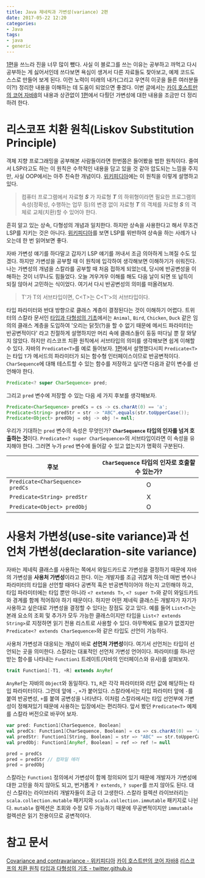 ```yaml
---
title: Java 제네릭과 가변성(variance) 2편
date: 2017-05-22 12:20
categories:
- Java
tags:
- java
- generic
---
```


[1편][1]을 쓰느라 진을 너무 많이 뺐다. 사실 이 블로그를 쓰는 이유는 공부하고 까먹고 다시 공부하는 게 싫어서인데 쓰다보면 욕심이 생겨서 다른 자료들도 찾아보고, 예제 코드도 스스로 만들어 보게 된다. 이런 노력이 미래의 내가(그리고 우연히 이곳을 들른 여러분들이?!) 정리한 내용을 이해하는 데 도움이 되었으면 좋겠다. 이번 글에서는 [카이 호스트만의 코어 자바8][2]의 내용과 상관없이 [1편][1]에서 다뤘던 가변성에 대한 내용을 조금만 더 정리하려 한다.<!-- more -->

# 리스코프 치환 원칙(Liskov Substitution Principle)
객체 지향 프로그래밍을 공부해본 사람들이라면 한번쯤은 들어봤을 법한 원칙이다. 줄여서 LSP라고도 하는 이 원칙은 수학적인 내용을 담고 있을 것 같아 압도되는 느낌을 주지만, 사실 OOP에서는 아주 친숙한 개념이다. [위키피디아][3]에는 이 원칙을 이렇게 설명하고 있다.

> 컴퓨터 프로그램에서 자료형 **<em>S</em>** 가 자료형 **<em>T</em>** 의 하위형이라면 필요한 프로그램의 속성(정확성, 수행하는 업무 등)의 변경 없이 자료형 **<em>T</em>** 의 객체를 자료형 **<em>S</em>** 의 객체로 교체(치환)할 수 있어야 한다.

흔히 알고 있는 상속, 다형성의 개념과 일치한다. 하지만 상속을 사용한다고 해서 무조건 LSP를 지키는 것은 아니다. [위키피디아][3]를 보면 LSP를 위반하여 상속을 하는 사례가 나오는데 한 번 읽어보면 좋다.

자바 가변성 얘기를 하다말고 갑자기 LSP 얘기를 꺼내서 조금 의아하게 느껴질 수도 있겠다. 하지만 가변성을 공부할 때 이 원칙에 입각하여 생각해보면 이해하기가 쉬워진다. 나는 가변성의 개념을 스칼라를 공부할 때 처음 접하게 되었는데, 당시에 반공변성을 이해하는 것이 너무나도 힘들었다. 오늘 겨우겨우 이해를 해도 다음 날이 되면 또 납득이 되질 않아서 고민하는 식이었다. 여기서 다시 반공변성의 의미를 떠올려보자.

> T'가 T의 서브타입이면, C&lt;T&gt;는 C&lt;T'&gt;의 서브타입이다.

타입 파라미터와 반대 방향으로 클래스 계층이 결정된다는 것이 이해하기 어렵다. 트위터의 스칼라 문서인 [타입과 다형성의 기초][4]에서는 `Animal`, `Bird`, `Chicken`, `Duck` 같은 임의의 클래스 계층을 도입하여 '오리는 닭짓(?)을 할 수 없기 때문에 메서드 파라미터는 반공변적이다' 라고 친절하게 설명하지만 머리 속에 클래스들이 둥둥 떠다닐 뿐 잘 와닿지 않았다. 하지만 리스코프 치환 원칙에서 서브타입의 의미를 생각해보면 쉽게 이해할 수 있다. 자바의 `Predicate<T>`를 예로 들어보자. [1편][1]에서 설명했다시피 `Predicate<T>`는 타입 `T`가 메서드의 파라미터가 되는 함수형 인터페이스이므로 반공변적이다. `CharSequence`에 대해 테스트할 수 있는 함수를 저장하고 싶다면 다음과 같이 변수를 선언해야 한다.

```java
Predicate<? super CharSequence> pred;
```

그리고 `pred` 변수에 저장할 수 있는 다음 세 가지 후보를 생각해보자.

```java
Predicate<CharSequence> predCs = cs -> cs.charAt(0) == 'a';
Predicate<String> predStr = str -> "ABC".equals(str.toUpperCase());
Predicate<Object> predObj = obj -> obj != null;
```

우리가 기대하는 `pred` 변수의 속성은 무엇인가? <strong>`CharSequence` 타입의 인자를 넘겨 호출하는 것</strong>이다. `Predicate<? super CharSequence>`의 서브타입이라면 이 속성을 유지해야 한다. 그러면 누가 `pred` 변수에 들어갈 수 있고 없는지가 명확히 구분된다.

| 후보 | `CharSequence` 타입의 인자로 호출할 수 있는가? |
| --- |:---:|
| `Predicate<CharSequence> predCs` | O |
| `Predicate<String> predStr` | X |
| `Predicate<Object> predObj` | O |

# 사용처 가변성(use-site variance)과 선언처 가변성(declaration-site variance)
자바는 제네릭 클래스를 사용하는 쪽에서 와일드카드로 가변성을 결정하기 때문에 자바의 가변성을 <strong>사용처 가변성</strong>이라고 한다. 이는 개발자를 조금 귀찮게 하는데 매번 변수나 파라미터의 타입을 선언할 때마다 공변적 혹은 반공변적이어야 하는지 고민해야 하고, 타입 파라미터에는 타입 뿐만 아니라 `<? extends T>`, `<? super T>`와 같이 와일드카드와 경계를 함께 적어줘야 하기 때문이다. 하지만 어떤 제네릭 클래스든 개발자가 자기가 사용하고 싶은대로 가변성을 결정할 수 있다는 장점도 갖고 있다. 예를 들어 `List<T>`는 본래 요소의 조회 및 추가가 모두 가능한 클래스이지만 타입을 `List<? extends String>`로 지정하면 읽기 전용 리스트로 사용할 수 있다. 아무짝에도 쓸모가 없겠지만 `Predicate<? extends CharSequence>`와 같은 타입도 선언이 가능하다.

사용처 가변성과 대응되는 개념이 바로 <strong>선언처 가변성</strong>이다. 여기서 선언처는 타입이 선언되는 곳을 의미한다. 스칼라는 대표적인 선언처 가변성 언어이다. 파라미터를 하나만 받는 함수를 나타내는 `Function1` 트레이트(자바의 인터페이스와 유사)를 살펴보자.

```scala
trait Function1[-T1, +R] extends AnyRef
```

`AnyRef`는 자바의 `Object`와 동일하다. `T1`, `R`은 각각 파라미터와 리턴 값에 해당하는 타입 파라미터이다. 그런데 앞에 `-`, `+`가 붙어있다. 스칼라에서는 타입 파라미터 앞에 `-`를 붙여 반공변성, `+`를 붙여 공변성을 나타낸다. 이처럼 스칼라에서는 타입 선언부에 가변성이 정해져있기 때문에 사용하는 입장에서는 편리하다. 앞서 봤던 `Predicate<T>` 예제를 스칼라 버전으로 바꾸어 보자.

```scala
var pred: Function1[CharSequence, Boolean]
val predCs: Function1[CharSequence, Boolean] = cs => cs.charAt(0) == 'a'
val predStr: Function1[String, Boolean] = str => "ABC" == str.toUpperCase
val predObj: Function1[AnyRef, Boolean] = ref => ref != null

pred = predCs
pred = predStr // 컴파일 에러
pred = predObj
```

스칼라는 `Function1` 정의에서 가변성이 함께 정의되어 있기 때문에 개발자가 가변성에 대한 고민을 하지 않아도 되고, 번거롭게 `? extends`, `? super`를 쓰지 않아도 된다. 대신 스칼라는 라이브러리 개발자들이 조금 더 고생한다. 스칼라 컬렉션 라이브러리는 `scala.collection.mutable` 패키지와 `scala.collection.immutable` 패키지로 나뉜다. `mutable` 컬렉션은 조회와 수정 모두 가능하기 때문에 무공변적이지만 `immutable` 컬렉션은 읽기 전용이므로 공변적이다.

# 참고 문서
[Covariance and contravariance - 위키피디아][1]
[카이 호스트만의 코어 자바8][2]
[리스코프의 치환 원칙][3]
[타입과 다형성의 기초 - twitter.github.io][4]

[1]: /2017-05-21/java-generic-and-variance-1/
[2]: http://www.yes24.com/24/goods/23449538?scode=032&OzSrank=1
[3]: https://ko.wikipedia.org/wiki/%EB%A6%AC%EC%8A%A4%EC%BD%94%ED%94%84_%EC%B9%98%ED%99%98_%EC%9B%90%EC%B9%99
[4]: https://twitter.github.io/scala_school/ko/type-basics.html
